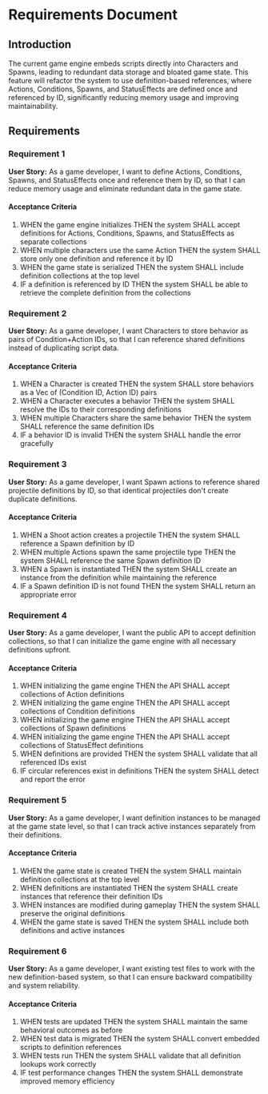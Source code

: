 # Requirements Document

## Introduction

The current game engine embeds scripts directly into Characters and Spawns, leading to redundant data storage and bloated game state. This feature will refactor the system to use definition-based references, where Actions, Conditions, Spawns, and StatusEffects are defined once and referenced by ID, significantly reducing memory usage and improving maintainability.

## Requirements

### Requirement 1

**User Story:** As a game developer, I want to define Actions, Conditions, Spawns, and StatusEffects once and reference them by ID, so that I can reduce memory usage and eliminate redundant data in the game state.

#### Acceptance Criteria

1. WHEN the game engine initializes THEN the system SHALL accept definitions for Actions, Conditions, Spawns, and StatusEffects as separate collections
2. WHEN multiple characters use the same Action THEN the system SHALL store only one definition and reference it by ID
3. WHEN the game state is serialized THEN the system SHALL include definition collections at the top level
4. IF a definition is referenced by ID THEN the system SHALL be able to retrieve the complete definition from the collections

### Requirement 2

**User Story:** As a game developer, I want Characters to store behavior as pairs of Condition+Action IDs, so that I can reference shared definitions instead of duplicating script data.

#### Acceptance Criteria

1. WHEN a Character is created THEN the system SHALL store behaviors as a Vec of (Condition ID, Action ID) pairs
2. WHEN a Character executes a behavior THEN the system SHALL resolve the IDs to their corresponding definitions
3. WHEN multiple Characters share the same behavior THEN the system SHALL reference the same definition IDs
4. IF a behavior ID is invalid THEN the system SHALL handle the error gracefully

### Requirement 3

**User Story:** As a game developer, I want Spawn actions to reference shared projectile definitions by ID, so that identical projectiles don't create duplicate definitions.

#### Acceptance Criteria

1. WHEN a Shoot action creates a projectile THEN the system SHALL reference a Spawn definition by ID
2. WHEN multiple Actions spawn the same projectile type THEN the system SHALL reference the same Spawn definition ID
3. WHEN a Spawn is instantiated THEN the system SHALL create an instance from the definition while maintaining the reference
4. IF a Spawn definition ID is not found THEN the system SHALL return an appropriate error

### Requirement 4

**User Story:** As a game developer, I want the public API to accept definition collections, so that I can initialize the game engine with all necessary definitions upfront.

#### Acceptance Criteria

1. WHEN initializing the game engine THEN the API SHALL accept collections of Action definitions
2. WHEN initializing the game engine THEN the API SHALL accept collections of Condition definitions
3. WHEN initializing the game engine THEN the API SHALL accept collections of Spawn definitions
4. WHEN initializing the game engine THEN the API SHALL accept collections of StatusEffect definitions
5. WHEN definitions are provided THEN the system SHALL validate that all referenced IDs exist
6. IF circular references exist in definitions THEN the system SHALL detect and report the error

### Requirement 5

**User Story:** As a game developer, I want definition instances to be managed at the game state level, so that I can track active instances separately from their definitions.

#### Acceptance Criteria

1. WHEN the game state is created THEN the system SHALL maintain definition collections at the top level
2. WHEN definitions are instantiated THEN the system SHALL create instances that reference their definition IDs
3. WHEN instances are modified during gameplay THEN the system SHALL preserve the original definitions
4. WHEN the game state is saved THEN the system SHALL include both definitions and active instances

### Requirement 6

**User Story:** As a game developer, I want existing test files to work with the new definition-based system, so that I can ensure backward compatibility and system reliability.

#### Acceptance Criteria

1. WHEN tests are updated THEN the system SHALL maintain the same behavioral outcomes as before
2. WHEN test data is migrated THEN the system SHALL convert embedded scripts to definition references
3. WHEN tests run THEN the system SHALL validate that all definition lookups work correctly
4. IF test performance changes THEN the system SHALL demonstrate improved memory efficiency
